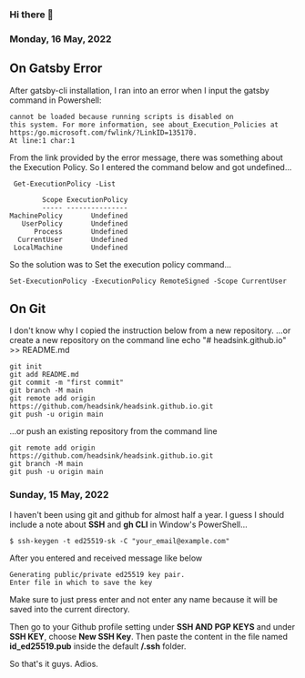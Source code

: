 ### Hi there 👋
### Monday, 16 May, 2022

## On Gatsby Error
After gatsby-cli installation, I ran into an error when I input the gatsby command in Powershell:
```
cannot be loaded because running scripts is disabled on
this system. For more information, see about_Execution_Policies at https:/go.microsoft.com/fwlink/?LinkID=135170.
At line:1 char:1
```
From the link provided by the error message, there was something about the Execution Policy. So I entered the command below and got undefined...
```
 Get-ExecutionPolicy -List

        Scope ExecutionPolicy
        ----- ---------------
MachinePolicy       Undefined
   UserPolicy       Undefined
      Process       Undefined
  CurrentUser       Undefined
 LocalMachine       Undefined
 ```
 
 So the solution was to Set the execution policy command...
 ```
 Set-ExecutionPolicy -ExecutionPolicy RemoteSigned -Scope CurrentUser
 ```
 
## On Git
I don't know why I copied the instruction below from a new repository.
…or create a new repository on the command line
echo "# headsink.github.io" >> README.md
```
git init
git add README.md
git commit -m "first commit"
git branch -M main
git remote add origin https://github.com/headsink/headsink.github.io.git
git push -u origin main
```
…or push an existing repository from the command line
```
git remote add origin https://github.com/headsink/headsink.github.io.git
git branch -M main
git push -u origin main
```

### Sunday, 15 May, 2022
I haven't been using git and github for almost half a year. I guess I should include a note about **SSH** and **gh CLI** in Window's PowerShell...

```
$ ssh-keygen -t ed25519-sk -C "your_email@example.com"
```
After you entered and received message like below
```
Generating public/private ed25519 key pair.
Enter file in which to save the key
```
Make sure to just press enter and not enter any name because it will be saved into the current directory.

Then go to your Github profile setting under **SSH AND PGP KEYS** and under **SSH KEY**, choose **New SSH Key**. Then paste the content in the file named **id_ed25519.pub** inside the default **/.ssh** folder.

So that's it guys. Adios.

<!--
**headsink/headsink** is a ✨ _special_ ✨ repository because its `README.md` (this file) appears on your GitHub profile.

Here are some ideas to get you started:

- 🔭 I’m currently working on ...
- 🌱 I’m currently learning ...
- 👯 I’m looking to collaborate on ...
- 🤔 I’m looking for help with ...
- 💬 Ask me about ...
- 📫 How to reach me: ...
- 😄 Pronouns: ...
- ⚡ Fun fact: ...
-->
